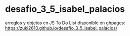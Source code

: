 # desafio_3_5_isabel_palacios
arreglos y objetos en JS To Do List
disponible en ghpages:
https://zuki2610.github.io/desafio_3_5_isabel_palacios/
